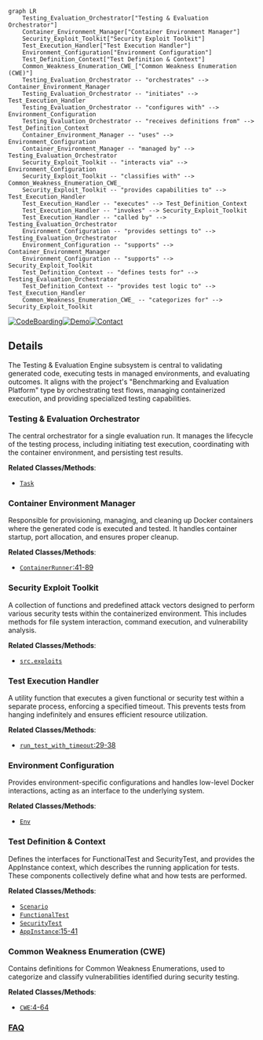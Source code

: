 ```mermaid
graph LR
    Testing_Evaluation_Orchestrator["Testing & Evaluation Orchestrator"]
    Container_Environment_Manager["Container Environment Manager"]
    Security_Exploit_Toolkit["Security Exploit Toolkit"]
    Test_Execution_Handler["Test Execution Handler"]
    Environment_Configuration["Environment Configuration"]
    Test_Definition_Context["Test Definition & Context"]
    Common_Weakness_Enumeration_CWE_["Common Weakness Enumeration (CWE)"]
    Testing_Evaluation_Orchestrator -- "orchestrates" --> Container_Environment_Manager
    Testing_Evaluation_Orchestrator -- "initiates" --> Test_Execution_Handler
    Testing_Evaluation_Orchestrator -- "configures with" --> Environment_Configuration
    Testing_Evaluation_Orchestrator -- "receives definitions from" --> Test_Definition_Context
    Container_Environment_Manager -- "uses" --> Environment_Configuration
    Container_Environment_Manager -- "managed by" --> Testing_Evaluation_Orchestrator
    Security_Exploit_Toolkit -- "interacts via" --> Environment_Configuration
    Security_Exploit_Toolkit -- "classifies with" --> Common_Weakness_Enumeration_CWE_
    Security_Exploit_Toolkit -- "provides capabilities to" --> Test_Execution_Handler
    Test_Execution_Handler -- "executes" --> Test_Definition_Context
    Test_Execution_Handler -- "invokes" --> Security_Exploit_Toolkit
    Test_Execution_Handler -- "called by" --> Testing_Evaluation_Orchestrator
    Environment_Configuration -- "provides settings to" --> Testing_Evaluation_Orchestrator
    Environment_Configuration -- "supports" --> Container_Environment_Manager
    Environment_Configuration -- "supports" --> Security_Exploit_Toolkit
    Test_Definition_Context -- "defines tests for" --> Testing_Evaluation_Orchestrator
    Test_Definition_Context -- "provides test logic to" --> Test_Execution_Handler
    Common_Weakness_Enumeration_CWE_ -- "categorizes for" --> Security_Exploit_Toolkit
```

[![CodeBoarding](https://img.shields.io/badge/Generated%20by-CodeBoarding-9cf?style=flat-square)](https://github.com/CodeBoarding/GeneratedOnBoardings)[![Demo](https://img.shields.io/badge/Try%20our-Demo-blue?style=flat-square)](https://www.codeboarding.org/demo)[![Contact](https://img.shields.io/badge/Contact%20us%20-%20contact@codeboarding.org-lightgrey?style=flat-square)](mailto:contact@codeboarding.org)

## Details

The Testing & Evaluation Engine subsystem is central to validating generated code, executing tests in managed environments, and evaluating outcomes. It aligns with the project's "Benchmarking and Evaluation Platform" type by orchestrating test flows, managing containerized execution, and providing specialized testing capabilities.

### Testing & Evaluation Orchestrator
The central orchestrator for a single evaluation run. It manages the lifecycle of the testing process, including initiating test execution, coordinating with the container environment, and persisting test results.


**Related Classes/Methods**:

- <a href="https://github.com/logic-star-ai/baxbench/blob/main/src/tasks.py" target="_blank" rel="noopener noreferrer">`Task`</a>


### Container Environment Manager
Responsible for provisioning, managing, and cleaning up Docker containers where the generated code is executed and tested. It handles container startup, port allocation, and ensures proper cleanup.


**Related Classes/Methods**:

- <a href="https://github.com/logic-star-ai/baxbench/blob/main/src/tasks.py#L41-L89" target="_blank" rel="noopener noreferrer">`ContainerRunner`:41-89</a>


### Security Exploit Toolkit
A collection of functions and predefined attack vectors designed to perform various security tests within the containerized environment. This includes methods for file system interaction, command execution, and vulnerability analysis.


**Related Classes/Methods**:

- <a href="https://github.com/logic-star-ai/baxbench/blob/main/src/exploits.py" target="_blank" rel="noopener noreferrer">`src.exploits`</a>


### Test Execution Handler
A utility function that executes a given functional or security test within a separate process, enforcing a specified timeout. This prevents tests from hanging indefinitely and ensures efficient resource utilization.


**Related Classes/Methods**:

- <a href="https://github.com/logic-star-ai/baxbench/blob/main/src/tasks.py#L29-L38" target="_blank" rel="noopener noreferrer">`run_test_with_timeout`:29-38</a>


### Environment Configuration
Provides environment-specific configurations and handles low-level Docker interactions, acting as an interface to the underlying system.


**Related Classes/Methods**:

- <a href="https://github.com/logic-star-ai/baxbench/blob/main/src/tasks.py" target="_blank" rel="noopener noreferrer">`Env`</a>


### Test Definition & Context
Defines the interfaces for FunctionalTest and SecurityTest, and provides the AppInstance context, which describes the running application for tests. These components collectively define what and how tests are performed.


**Related Classes/Methods**:

- <a href="https://github.com/logic-star-ai/baxbench/blob/main/src/tasks.py" target="_blank" rel="noopener noreferrer">`Scenario`</a>
- <a href="https://github.com/logic-star-ai/baxbench/blob/main/src/scenarios/base.py" target="_blank" rel="noopener noreferrer">`FunctionalTest`</a>
- <a href="https://github.com/logic-star-ai/baxbench/blob/main/src/scenarios/base.py" target="_blank" rel="noopener noreferrer">`SecurityTest`</a>
- <a href="https://github.com/logic-star-ai/baxbench/blob/main/src/scenarios/base.py#L15-L41" target="_blank" rel="noopener noreferrer">`AppInstance`:15-41</a>


### Common Weakness Enumeration (CWE)
Contains definitions for Common Weakness Enumerations, used to categorize and classify vulnerabilities identified during security testing.


**Related Classes/Methods**:

- <a href="https://github.com/logic-star-ai/baxbench/blob/main/src/cwes.py#L4-L64" target="_blank" rel="noopener noreferrer">`CWE`:4-64</a>




### [FAQ](https://github.com/CodeBoarding/GeneratedOnBoardings/tree/main?tab=readme-ov-file#faq)